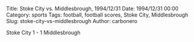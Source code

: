 Title: Stoke City vs. Middlesbrough, 1994/12/31
Date: 1994/12/31 00:00
Category: sports
Tags: football, football scores, Stoke City, Middlesbrough
Slug: stoke-city-vs-middlesbrough
Author: carbonero


Stoke City 1 - 1 Middlesbrough
